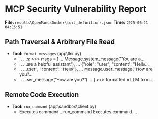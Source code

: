 # MCP Security Vulnerability Report
**File:** `results\OpenManusDocker\tool_definitions.json`
**Time:** `2025-06-21 04:15:51`


## Path Traversal & Arbitrary File Read
- **Tool:** `format_messages` (app\llm.py)
    - ..
        ...s:             >>> msgs = [             ...     Message.system_message("You are a...
    - ..
        ...are a helpful assistant"),             ...     {"role": "user", "content": "Hello...
    - ..
        ...user", "content": "Hello"},             ...     Message.user_message("How are you?...
    - ..
        ...ser_message("How are you?")             ... ]             >>> formatted = LLM.form...

## Remote Code Execution
- **Tool:** `run_command` (app\sandbox\client.py)
    - Executes command
        ...run_command Executes command....